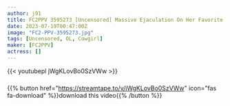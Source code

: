 ```yaml
---
author: j91
title: FC2PPV 3595273 [Uncensored] Massive Ejaculation On Her Favorite Glasses! After Leaving Work, A Serious OL Has Sex Overtime With A Saffle. G Cup Breasts Rampage At Cowgirl Position
date: 2023-07-19T00:47:00Z
image: "FC2-PPV-3595273.jpg"
tags: [Uncensored, OL, Cowgirl]
maker: [FC2PPV]
actress: []
---
```



{{< youtubepl jWgKLovBo0SzVWw >}}
###

{{% button href="https://streamtape.to/v/jWgKLovBo0SzVWw" icon="fas fa-download" %}}download this video{{% /button %}}

